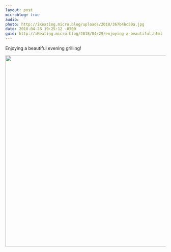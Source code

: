 ```yaml
---
layout: post
microblog: true
audio: 
photo: http://iKeating.micro.blog/uploads/2018/367b4bc50a.jpg
date: 2018-04-28 19:25:12 -0500
guid: http://iKeating.micro.blog/2018/04/29/enjoying-a-beautiful.html
---
```

Enjoying a beautiful evening grilling!

<img src="http://iKeating.micro.blog/uploads/2018/367b4bc50a.jpg" width="600" height="600" />
